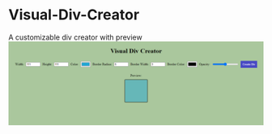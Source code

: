 # Visual-Div-Creator
A customizable div creator with preview
<img src="visualDivCreator.PNG"></img>
